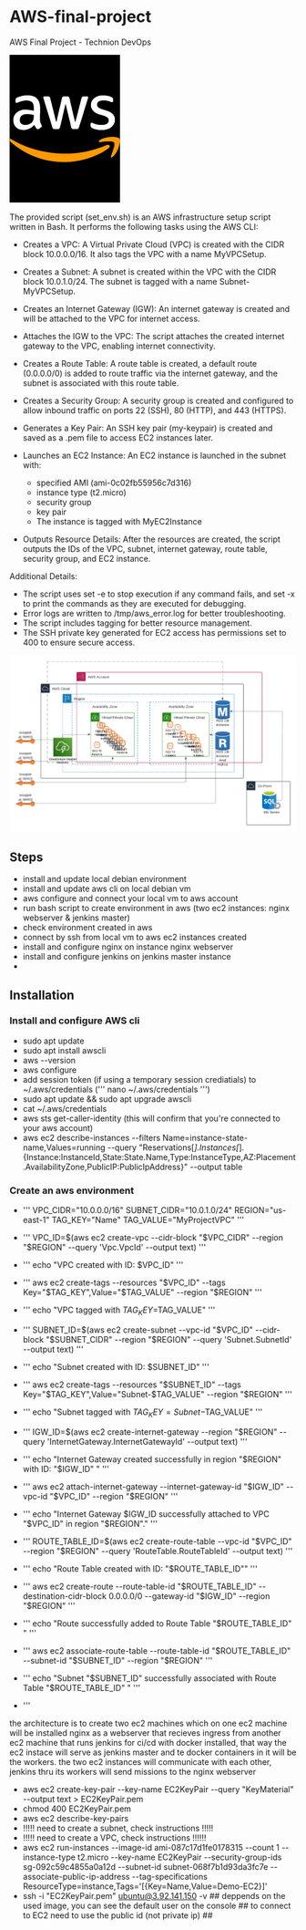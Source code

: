 # AWS-final-project
AWS Final Project - Technion DevOps

![AWS Logo](aws_logo.png)

The provided script (set_env.sh) is an AWS infrastructure setup script written in Bash. 
It performs the following tasks using the AWS CLI:

- Creates a VPC: A Virtual Private Cloud (VPC) is created with the CIDR block 10.0.0.0/16. It also tags the VPC with a name MyVPCSetup.
- Creates a Subnet: A subnet is created within the VPC with the CIDR block 10.0.1.0/24. The subnet is tagged with a name Subnet-MyVPCSetup.
- Creates an Internet Gateway (IGW): An internet gateway is created and will be attached to the VPC for internet access.
- Attaches the IGW to the VPC: The script attaches the created internet gateway to the VPC, enabling internet connectivity.
- Creates a Route Table: A route table is created, a default route (0.0.0.0/0) is added to route traffic via the internet gateway, and the subnet is associated with this route table.
- Creates a Security Group: A security group is created and configured to allow inbound traffic on ports 22 (SSH), 80 (HTTP), and 443 (HTTPS).
- Generates a Key Pair: An SSH key pair (my-keypair) is created and saved as a .pem file to access EC2 instances later.
- Launches an EC2 Instance: An EC2 instance is launched in the subnet with:
  - specified AMI (ami-0c02fb55956c7d316)
  - instance type (t2.micro)
  - security group
  - key pair
  - The instance is tagged with MyEC2Instance

- Outputs Resource Details: After the resources are created, the script outputs the IDs of the VPC, subnet, internet gateway, route table, security group, and EC2 instance.

Additional Details:

- The script uses set -e to stop execution if any command fails, and set -x to print the commands as they are executed for debugging.
- Error logs are written to /tmp/aws_error.log for better troubleshooting.
- The script includes tagging for better resource management.
- The SSH private key generated for EC2 access has permissions set to 400 to ensure secure access.

![AWS Arch](course_HA_example.png)

## Steps 

- install and update local debian environment
- install and update aws cli on local debian vm
- aws configure and connect your local vm to aws account
- run bash script to create environment in aws (two ec2 instances: nginx webserver & jenkins master)
- check environment created in aws
- connect by ssh from local vm to aws ec2 instances created
- install and configure nginx on instance nginx webserver
- install and configure jenkins on jenkins master instance
- 



## Installation 

### Install and configure AWS cli 

- sudo apt update
- sudo apt install awscli
- aws --version
- aws configure
- add session token (if using a temporary session crediatials) to ~/.aws/credentials (''' nano ~/.aws/credentials ''')
- sudo apt update && sudo apt upgrade awscli
- cat ~/.aws/credentials
- aws sts get-caller-identity (this will confirm that you're connected to your aws account)
- aws ec2 describe-instances --filters Name=instance-state-name,Values=running --query "Reservations[*].Instances[*].{Instance:InstanceId,State:State.Name,Type:InstanceType,AZ:Placement.AvailabilityZone,PublicIP:PublicIpAddress}" --output table


### Create an aws environment 

- ''' VPC_CIDR="10.0.0.0/16"
      SUBNET_CIDR="10.0.1.0/24"
      REGION="us-east-1"
      TAG_KEY="Name"
      TAG_VALUE="MyProjectVPC" '''

- ''' VPC_ID=$(aws ec2 create-vpc --cidr-block "$VPC_CIDR" --region "$REGION" --query 'Vpc.VpcId' --output text) '''
- ''' echo "VPC created with ID: $VPC_ID" '''
- ''' aws ec2 create-tags --resources "$VPC_ID" --tags Key="$TAG_KEY",Value="$TAG_VALUE" --region "$REGION" '''
- ''' echo "VPC tagged with $TAG_KEY=$TAG_VALUE" '''
- ''' SUBNET_ID=$(aws ec2 create-subnet --vpc-id "$VPC_ID" --cidr-block "$SUBNET_CIDR" --region "$REGION" --query 'Subnet.SubnetId' --output text) '''
- ''' echo "Subnet created with ID: $SUBNET_ID" '''
- ''' aws ec2 create-tags --resources "$SUBNET_ID" --tags Key="$TAG_KEY",Value="Subnet-$TAG_VALUE" --region "$REGION" '''
- ''' echo "Subnet tagged with $TAG_KEY=Subnet-$TAG_VALUE" '''
- ''' IGW_ID=$(aws ec2 create-internet-gateway --region "$REGION" --query 'InternetGateway.InternetGatewayId' --output text) '''
- ''' echo "Internet Gateway created successfully in region "$REGION" with ID: "$IGW_ID" " '''
- ''' aws ec2 attach-internet-gateway --internet-gateway-id "$IGW_ID" --vpc-id "$VPC_ID" --region "$REGION" '''
- ''' echo "Internet Gateway $IGW_ID successfully attached to VPC "$VPC_ID" in region "$REGION"." '''
- ''' ROUTE_TABLE_ID=$(aws ec2 create-route-table --vpc-id "$VPC_ID" --region "$REGION" --query 'RouteTable.RouteTableId' --output text) '''
- ''' echo "Route Table created with ID: "$ROUTE_TABLE_ID"" '''
- ''' aws ec2 create-route --route-table-id "$ROUTE_TABLE_ID" --destination-cidr-block 0.0.0.0/0 --gateway-id "$IGW_ID" --region "$REGION" '''
- ''' echo "Route successfully added to Route Table "$ROUTE_TABLE_ID" " '''
- ''' aws ec2 associate-route-table --route-table-id "$ROUTE_TABLE_ID" --subnet-id "$SUBNET_ID" --region "$REGION" '''
- ''' echo "Subnet "$SUBNET_ID" successfully associated with Route Table "$ROUTE_TABLE_ID" " '''
- ''' 


the architecture is to create two ec2 machines which on one ec2 machine will be installed nginx as a webserver that recieves ingress from another ec2 machine that runs jenkins for ci/cd with docker installed, 
that way the ec2 instace will serve as jenkins master and te docker containers in it will be the workers. 
the two ec2 instances will communicate with each other, jenkins thru its workers will send missions to the nginx webserver 

- aws ec2 create-key-pair --key-name EC2KeyPair --query "KeyMaterial" --output text > EC2KeyPair.pem
- chmod 400 EC2KeyPair.pem
- aws ec2 describe-key-pairs
- !!!!! need to create a subnet, check instructions !!!!!
- !!!!! need to create a VPC, check instructions !!!!!!
- aws ec2 run-instances --image-id ami-087c17d1fe0178315 --count 1 --instance-type t2.micro --key-name EC2KeyPair  --security-group-ids sg-092c59c4855a0a12d --subnet-id subnet-068f7b1d93da3fc7e --associate-public-ip-address --tag-specifications ResourceType=instance,Tags='[{Key=Name,Value=Demo-EC2}]'
-  ssh -i "EC2KeyPair.pem" ubuntu@3.92.141.150 -v ## deppends on the used image, you can see the default user on the console ## to connect to EC2 need to use the public id (not private ip) ##
